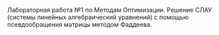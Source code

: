 Лабораторная работа №1 по Методам Оптимизации. Решение СЛАУ (системы линейных алгебраический уравнений) с помощью псевдообращения матрицы методом Фаддеева.
